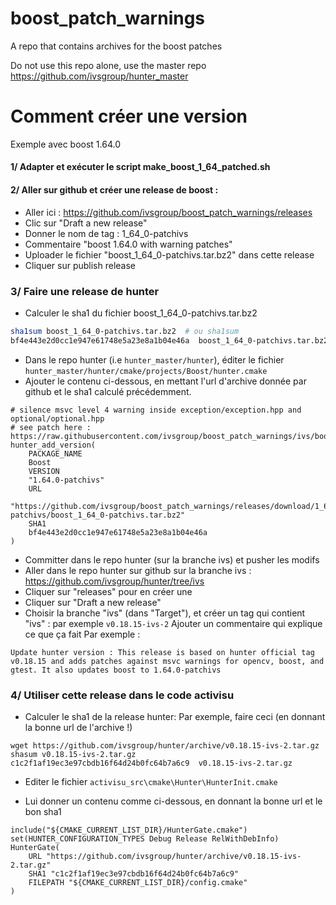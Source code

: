 # boost_patch_warnings

A repo that contains archives for the boost patches

Do not use this repo alone, use the master repo
https://github.com/ivsgroup/hunter_master

# Comment créer une version 

Exemple avec boost 1.64.0

#### 1/ Adapter et exécuter le script make_boost_1_64_patched.sh
#### 2/ Aller sur github et créer une release de boost :

* Aller ici : https://github.com/ivsgroup/boost_patch_warnings/releases
* Clic sur "Draft a new release"
* Donner le nom de tag : 1_64_0-patchivs
* Commentaire "boost 1.64.0 with warning patches"
* Uploader le fichier "boost_1_64_0-patchivs.tar.bz2" dans cette release
* Cliquer sur publish release

### 3/ Faire une release de hunter
* Calculer le sha1 du fichier boost_1_64_0-patchivs.tar.bz2

```bash
sha1sum boost_1_64_0-patchivs.tar.bz2  # ou sha1sum
bf4e443e2d0cc1e947e61748e5a23e8a1b04e46a  boost_1_64_0-patchivs.tar.bz2
```
* Dans le repo hunter (i.e `hunter_master/hunter`), éditer le fichier 
`hunter_master/hunter/cmake/projects/Boost/hunter.cmake`
* Ajouter le contenu ci-dessous, en mettant l'url d'archive donnée par github et le sha1 calculé précédemment.

```
# silence msvc level 4 warning inside exception/exception.hpp and optional/optional.hpp
# see patch here : https://raw.githubusercontent.com/ivsgroup/boost_patch_warnings/ivs/boost_patch_ivs.patch
hunter_add_version(
    PACKAGE_NAME
    Boost
    VERSION
    "1.64.0-patchivs"
    URL
    "https://github.com/ivsgroup/boost_patch_warnings/releases/download/1_64_0-patchivs/boost_1_64_0-patchivs.tar.bz2"
    SHA1
    bf4e443e2d0cc1e947e61748e5a23e8a1b04e46a
)
```

* Committer dans le repo hunter (sur la branche ivs) et pusher les modifs 
* Aller dans le repo hunter sur github sur la branche ivs : https://github.com/ivsgroup/hunter/tree/ivs
* Cliquer sur "releases" pour en créer une
* Cliquer sur "Draft a new release"
* Choisir la branche "ivs" (dans "Target"), et créer un tag qui contient "ivs" :
  par exemple `v0.18.15-ivs-2`
  Ajouter un commentaire qui explique ce que ça fait
  Par exemple :
```
Update hunter version : This release is based on hunter official tag v0.18.15 and adds patches against msvc warnings for opencv, boost, and gtest. It also updates boost to 1.64.0-patchivs
```

### 4/ Utiliser cette release dans le code activisu
* Calculer le sha1 de la release hunter: 
Par exemple, faire ceci (en donnant la bonne url de l'archive !)
```
wget https://github.com/ivsgroup/hunter/archive/v0.18.15-ivs-2.tar.gz
shasum v0.18.15-ivs-2.tar.gz
c1c2f1af19ec3e97cbdb16f64d24b0fc64b7a6c9  v0.18.15-ivs-2.tar.gz
```

* Editer le fichier `activisu_src\cmake\Hunter\HunterInit.cmake`

* Lui donner un contenu comme ci-dessous, en donnant la bonne url et le bon sha1
```
include("${CMAKE_CURRENT_LIST_DIR}/HunterGate.cmake")
set(HUNTER_CONFIGURATION_TYPES Debug Release RelWithDebInfo)
HunterGate(
    URL "https://github.com/ivsgroup/hunter/archive/v0.18.15-ivs-2.tar.gz"
    SHA1 "c1c2f1af19ec3e97cbdb16f64d24b0fc64b7a6c9"
    FILEPATH "${CMAKE_CURRENT_LIST_DIR}/config.cmake"
)
```
